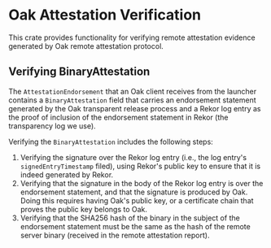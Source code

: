 # Oak Attestation Verification

This crate provides functionality for verifying remote attestation evidence
generated by Oak remote attestation protocol.

## Verifying BinaryAttestation

The `AttestationEndorsement` that an Oak client receives from the launcher
contains a `BinaryAttestation` field that carries an endorsement statement
generated by the Oak transparent release process and a Rekor log entry as the
proof of inclusion of the endorsement statement in Rekor (the transparency log
we use).

Verifying the `BinaryAttestation` includes the following steps:

1. Verifying the signature over the Rekor log entry (i.e., the log entry's
   `signedEntryTimestamp` filed), using Rekor's public key to ensure that it is
   indeed generated by Rekor.
1. Verifying that the signature in the body of the Rekor log entry is over the
   endorsement statement, and that the signature is produced by Oak. Doing this
   requires having Oak's public key, or a certificate chain that proves the
   public key belongs to Oak.
1. Verifying that the SHA256 hash of the binary in the subject of the
   endorsement statement must be the same as the hash of the remote server
   binary (received in the remote attestation report).
